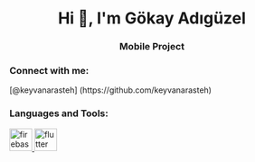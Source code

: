 
<h1 align="center">Hi 👋, I'm Gökay Adıgüzel</h1>
<h3 align="center">Mobile Project</h3>

<h3 align="left">Connect with me:</h3>
<p align="left">
</p>
[@keyvanarasteh] (https://github.com/keyvanarasteh)
<h3 align="left">Languages and Tools:</h3>
<p align="left"> <a href="https://firebase.google.com/" target="_blank" rel="noreferrer"> <img src="https://www.vectorlogo.zone/logos/firebase/firebase-icon.svg" alt="firebase" width="40" height="40"/> </a> <a href="https://flutter.dev" target="_blank" rel="noreferrer"> <img src="https://www.vectorlogo.zone/logos/flutterio/flutterio-icon.svg" alt="flutter" width="40" height="40"/> </a> </p>
